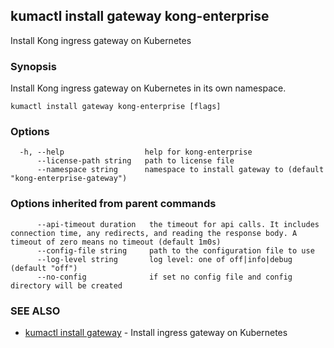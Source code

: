 ## kumactl install gateway kong-enterprise

Install Kong ingress gateway on Kubernetes

### Synopsis

Install Kong ingress gateway on Kubernetes in its own namespace.

```
kumactl install gateway kong-enterprise [flags]
```

### Options

```
  -h, --help                  help for kong-enterprise
      --license-path string   path to license file
      --namespace string      namespace to install gateway to (default "kong-enterprise-gateway")
```

### Options inherited from parent commands

```
      --api-timeout duration   the timeout for api calls. It includes connection time, any redirects, and reading the response body. A timeout of zero means no timeout (default 1m0s)
      --config-file string     path to the configuration file to use
      --log-level string       log level: one of off|info|debug (default "off")
      --no-config              if set no config file and config directory will be created
```

### SEE ALSO

* [kumactl install gateway](kumactl_install_gateway.md)	 - Install ingress gateway on Kubernetes

